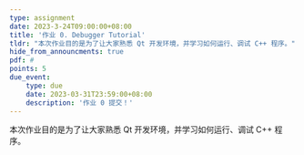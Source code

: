 ```yaml
---
type: assignment
date: 2023-3-24T09:00:00+08:00
title: '作业 0. Debugger Tutorial'
tldr: "本次作业目的是为了让大家熟悉 Qt 开发环境，并学习如何运行、调试 C++ 程序。"
hide_from_announcments: true
pdf: #
points: 5
due_event:
    type: due
    date: 2023-03-31T23:59:00+08:00
    description: '作业 0 提交！'
---
```


本次作业目的是为了让大家熟悉 Qt 开发环境，并学习如何运行、调试 C++ 程序。
